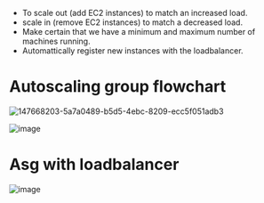 * To scale out (add EC2 instances) to match an increased load.
* scale in (remove EC2 instances) to match a decreased load.
* Make certain that we have a minimum and maximum number of machines running.
* Automattically register new instances with the loadbalancer.    

# Autoscaling group flowchart
![147668203-5a7a0489-b5d5-4ebc-8209-ecc5f051adb3](https://user-images.githubusercontent.com/42309948/147668275-b515735a-a437-4986-97ee-704d9ceeff1e.png)

![image](https://user-images.githubusercontent.com/42309948/147666970-debd0934-f335-4f3f-8c12-881a5bfb3d26.png)

# Asg with loadbalancer

![image](https://user-images.githubusercontent.com/42309948/147668203-5a7a0489-b5d5-4ebc-8209-ecc5f051adb3.png)







    
